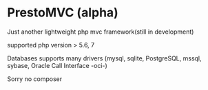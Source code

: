 # PrestoMVC (alpha)
Just another lightweight php mvc framework(still in development)

supported php version > 5.6, 7

Databases supports many drivers (mysql, sqlite, PostgreSQL, mssql, sybase, Oracle Call Interface -oci-)

Sorry no composer

